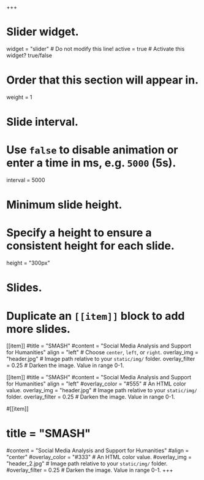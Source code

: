 +++
# Slider widget.
widget = "slider"  # Do not modify this line!
active = true  # Activate this widget? true/false

# Order that this section will appear in.
weight = 1

# Slide interval.
# Use `false` to disable animation or enter a time in ms, e.g. `5000` (5s).
interval = 5000

# Minimum slide height.
# Specify a height to ensure a consistent height for each slide.
height = "300px"

# Slides.
# Duplicate an `[[item]]` block to add more slides.
[[item]]
  #title = "SMASH"
  #content = "Social Media Analysis and Support for Humanities"
  align = "left"  # Choose `center`, `left`, or `right`.
  overlay_img = "header.jpg"  # Image path relative to your `static/img/` folder.
  overlay_filter = 0.25  # Darken the image. Value in range 0-1.


[[item]]
  #title = "SMASH"
  #content = "Social Media Analysis and Support for Humanities"
  align = "left"
  #overlay_color = "#555"  # An HTML color value.
  overlay_img = "header.jpg"  # Image path relative to your `static/img/` folder.
  overlay_filter = 0.25  # Darken the image. Value in range 0-1.

#[[item]]
 # title = "SMASH"
  #content = "Social Media Analysis and Support for Humanities"
  #align = "center"
  #overlay_color = "#333"  # An HTML color value.
  #overlay_img = "header_2.jpg"  # Image path relative to your `static/img/` folder.
  #overlay_filter = 0.25  # Darken the image. Value in range 0-1.
+++
